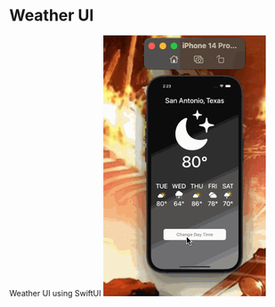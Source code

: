 # Weather UI
 Weather UI using SwiftUI
<img src='https://github.com/KayoCodes/Weather-UI/blob/main/WeatherUI.gif' title='Video Walkthrough' width='' alt='Video Walkthrough' />

